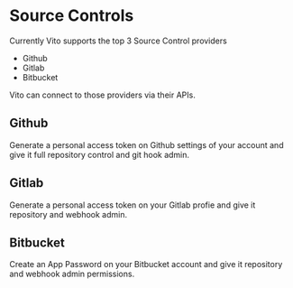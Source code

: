 # Source Controls

Currently Vito supports the top 3 Source Control providers

- Github
- Gitlab
- Bitbucket

Vito can connect to those providers via their APIs.

## Github

Generate a personal access token on Github settings of your account and give it full repository control and git hook admin.

## Gitlab

Generate a personal access token on your Gitlab profie and give it repository and webhook admin.

## Bitbucket

Create an App Password on your Bitbucket account and give it repository and webhook admin permissions.
